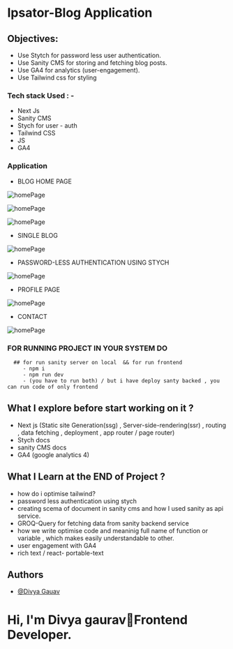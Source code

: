 # Ipsator-Blog Application

 ## Objectives:
  - Use Stytch for password less user authentication. 
  - Use Sanity CMS for storing and fetching blog posts. 
  - Use GA4 for analytics (user-engagement).
  - Use Tailwind css for styling


### Tech stack Used : -
  - Next Js 
  - Sanity CMS 
  - Stych for user - auth 
  - Tailwind CSS  
  - JS  
  - GA4


### Application

- BLOG HOME PAGE

![homePage](https://res.cloudinary.com/ecom-next/image/upload/v1700774830/projectimg/ya9juh5x79xipsnadh1y.png)


![homePage](https://res.cloudinary.com/ecom-next/image/upload/v1700774830/projectimg/hwy3jonci37dotmlrux2.png)


![homePage](https://res.cloudinary.com/ecom-next/image/upload/v1700774831/projectimg/yw8v5npcsxyvt0y9udcy.png)

- SINGLE BLOG

![homePage](https://res.cloudinary.com/ecom-next/image/upload/v1700774830/projectimg/av30zkaxvwa98euyajep.png)

- PASSWORD-LESS AUTHENTICATION USING STYCH

![homePage](https://res.cloudinary.com/ecom-next/image/upload/v1700774829/projectimg/wechjyawe9tbwt41mfxe.png)

- PROFILE PAGE

![homePage](https://res.cloudinary.com/ecom-next/image/upload/v1700774830/projectimg/dlegotazg60echnrcu8d.png)


- CONTACT

![homePage](https://res.cloudinary.com/ecom-next/image/upload/v1700774829/projectimg/ehwt6hvdvm8raklmdudt.png)

### FOR RUNNING PROJECT IN YOUR SYSTEM DO
      ## for run sanity server on local  && for run frontend
         - npm i
         - npm run dev
         - (you have to run both) / but i have deploy santy backed , you can run code of only frontend
        
         

## What I explore before start working on it ?
 - Next js (Static site Generation(ssg) , Server-side-rendering(ssr) , routing , data fetching , deployment  , app router / page router)
 - Stych docs
 - sanity CMS docs
 - GA4 (google analytics 4)

## What I Learn at the END of Project ?
- how do i optimise tailwind?
- password less authentication using stych
- creating scema of document in sanity   cms and how I used sanity as api service.
- GROQ-Query for fetching data from sanity backend service
- how we write optimise code and meaninig full name of function or variable , which makes easily understandable to other.
- user engagement with GA4
- rich text / react- portable-text


## Authors

- [@Divya Gauav]( https://divyagaurav.netlify.app/ )


# Hi, I'm Divya gaurav👋Frontend Developer.
